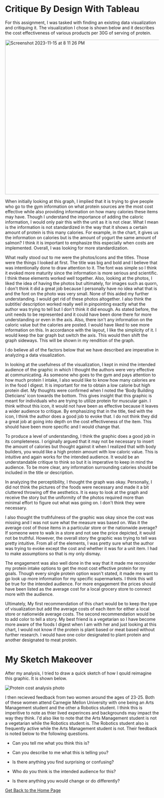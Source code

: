# Critique By Design With Tableau

For this assignment, I was tasked with finding an existing data visualization and critiquing it. The visualization I chose is shown below and it describes the cost effectiveness of various products per 30G of serving of protein.

<img width="507" alt="Screenshot 2023-11-15 at 8 11 26 PM" src="https://github.com/Haleena426/Phillips-Haleena-Portfolio/assets/149639567/309d8112-4e7f-449b-99bf-95ee832d5f9d">

When initially looking at this graph, I implied that it is trying to give people who go to the gym information on what protein sources are the most cost effective while also providing information on how many calories these items may have. Though I understand the importance of adding the caloric information, I would only pair this with the unit as it is not clear. What I mean is the information is not standardized in the way that it shows a certain amount of protein is this many calories. For example, in the chart, it gives us the information on calories but is the amount of yogurt the same amount of salmon? I think it is important to emphasize this especially when costs are implemented. Overall, I was looking for more standardization. 

What really stood out to me were the photos/icons and the titles. Those were the things I looked at first. The title was big and bold and I believe that was intentionally done to draw attention to it. The font was simple so I think it evoked more maturity since the information is more serious and scientific. I think these elements worked well together. Also, looking at the photos, I liked the idea of having the photos but ultimately, for images such as quorn, I don't think it did a great job because I personally have no idea what that is and the font on the photo was very small. None of this aided my further understanding. I would get rid of these photos altogether. I also think the subtitle/ description worked really well in pinpointing exactly what the author was trying to tell but I don't think it did enough. As stated before, the unit needs to be represented and it could have been done there for more understanding or even in the axis. Also, there isn't any information on the caloric value but the calories are posted. I would have liked to see more information on this. In accordance with the layout, I like the simplicity of it. I would keep the bar graph but switch the axis. This would then shift the graph sideways. This will be shown in my rendition of the graph. 

I do believe all of the factors below that we have described are imperative in analyzing a data visualization. 

In looking at the usefulness of the visualization, I kept in mind the intended audience of the graphic in which I thought the authors were very effective at communicating. As someone who goes to the gym and pays attention to how much protein I intake, I also would like to know how many calories are in the food I digest. It is important for me to obtain a low calorie but high protein diet. My thoughts were confirmed when I noted the ‘Body Building Dieticians’ icon towards the bottom. This gives insight that this graphic is meant for individuals who are trying to utilize protein for muscular gain. I think without this icon, it would not have been as effective because it leaves a wider audience to critique. By emphasizing that in the title, tied with the icon, I think the author does a good job to evoke that. I do not think they did a great job at going into depth on the cost effectiveness of the item. This should have been more specific and I would change that. 

To produce a level of understanding, I think the graphic does a good job in its completeness. I originally argued that it may not be necessary to insert the amount of calories but thought against it when I realized that with body builders, you would like a high protein amount with low caloric value. This is intuitive and again works for the intended audience. It would be an understandable critique to think so but it is imperative to keep in mind the audience. To be more clear, any information surrounding calories should be included in the title or description. 

In analyzing the perceptibility, I thought the graph was okay. Personally, I did not think the pictures of the foods were necessary and made it a bit cluttered throwing off the aesthetics. It is easy to look at the graph and receive the story but the uniformity of the photos required more than minimal effort to figure out what was going on. I don't think they were necessary.  

I also thought the truthfulness of the graphic was okay since the cost was missing and I was not sure what the measure was based on. Was it the average cost of those items in a particular store or the nationwide average? If someone were to walk in a store and not see the price depicted, it would not be truthful. However, the overall story the graphic was trying to tell was pretty intuitive. From all of the elements, I was pretty sure what the author was trying to evoke except the cost and whether it was for a unit item. I had to make assumptions so that is my only dismay. 

The engagement was also well done in the way that it made me reconsider my protein intake options to get the most cost effective protein for my goals. Though every single protein option wasn't stated, it made me want to go look up more information for my specific supermarkets. I think this will be true for the intended audience. For more engagement the prices should have been listed as the average cost for a local grocery store to connect more with the audience. 

Ultimately, My first recommendation of this chart would be to keep the type of visualization but add the average costs of each item for either a local store or nationwide average costs. The second recommendation would be to add color to tell a story. My best friend is a vegetarian so I have become more aware of the foods I digest when I am with her and just looking at this chart, I would not know if the protein is plant based or meat based without further research. I would have one color designated to plant protein and another designated to meat protein. 

# My Sketch Makeover

After my analysis, I tried to draw a quick sketch of how I qould reimagine this graphic. It is shown below. 

![Protein cost analysis photo](https://github.com/Haleena426/Phillips-Haleena-Portfolio/assets/149639567/f8ad981d-e583-4749-8c2c-74671bef3818)

I then recieved feedback from two women around the ages of 23-25. Both of these women attend Carnegie Mellon University with one being an Arts Management student and the other a Robotics student. I think this is imperitive to note as thier lived experinces and backgrounds may impact the way they think. I'd also like to note that the Arts Management student is not a vegetarian while the Robotics student is. The Robotics student also is frequently active while the Arts Management student is not. Their feedback is noted below to the following questions. 

* Can you tell me what you think this is?

* Can you describe to me what this is telling you?

* Is there anything you find surprising or confusing?

* Who do you think is the intended audience for this?

* Is there anything you would change or do differently?

[Get Back to the Home Page](https://haleena426.github.io/Phillips-Haleena-Portfolio/)
